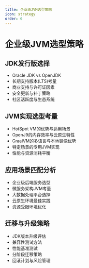 ```yaml
---
title: 企业级JVM选型策略
icon: strategy
order: 6
---
```


# 企业级JVM选型策略

## JDK发行版选择

- Oracle JDK vs OpenJDK
- 长期支持版本(LTS)考量
- 商业支持与许可证因素
- 安全更新与补丁策略
- 社区活跃度与生态系统

## JVM实现选型考量

- HotSpot VM的优势与适用场景
- OpenJ9的内存效率与云原生特性
- GraalVM的多语言与本地镜像优势
- 特定场景的专用JVM实现
- 性能与资源消耗平衡

## 应用场景匹配分析

- 企业级后端服务选型
- 微服务架构JVM考量
- 大数据处理平台选择
- 云原生环境最佳实践
- 资源受限环境优化

## 迁移与升级策略

- JDK版本升级评估
- 兼容性测试方法
- 性能基准测试
- 分阶段迁移策略
- 回滚计划与风险管理
